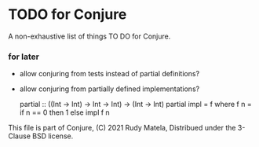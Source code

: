 TODO for Conjure
================

A non-exhaustive list of things TO DO for Conjure.


### for later

* allow conjuring from tests instead of partial definitions?

* allow conjuring from partially defined implementations?

    partial :: ((Int -> Int) -> Int -> Int) -> (Int -> Int)
    partial impl  =  f
      where
      f n  =  if n == 0
              then 1
              else impl f n


This file is part of Conjure,
(C) 2021 Rudy Matela,
Distribued under the 3-Clause BSD license.
